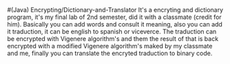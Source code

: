 #(Java) Encrypting/Dictionary-and-Translator
It's a encryting and dictionary program, it's my final lab of 2nd semester, did it with a classmate (credit for him).
Basically you can add words and consult it meaning, also you can add it traduction, it can be english to spanish or viceverce.
The traduction can be encrypted with Vigenere algorithm's and them the result of that is back encrypted with a modified Vigenere algorithm's maked
by my classmate and me, finally you can translate the encryted traduction to binary code.
